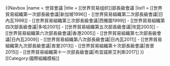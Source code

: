 {{Navbox
|name  = 世貿會議
|title = [[世界贸易组织]]部長級會議
|list1 = [[世界貿易組織第一次部長級會議|新加坡1996]] - [[世界貿易組織第二次部長級會議|日內瓦1998]] - [[世界貿易組織第三次部長級會議|西雅圖1999]] - [[世界貿易組織第四次部長級會議|多哈2001]] - [[世界貿易組織第五次部長級會議|坎昆2003]] - [[世界貿易組織第六次部長級會議|香港2005]] - [[世界貿易組織第七次部長級會議|日內瓦2009]] - [[世界貿易組織第八次部長級會議|日內瓦2011]] - [[世界貿易組織第九次部長級會議|峇里2013]] - [[世界貿易組織第十次部長級會議|峇里2015]] - [[世界貿易組織第十一次部長級會議|布宜諾斯艾利斯2017]] 
}}<noinclude>
[[Category:國際組織模板]]
</noinclude>